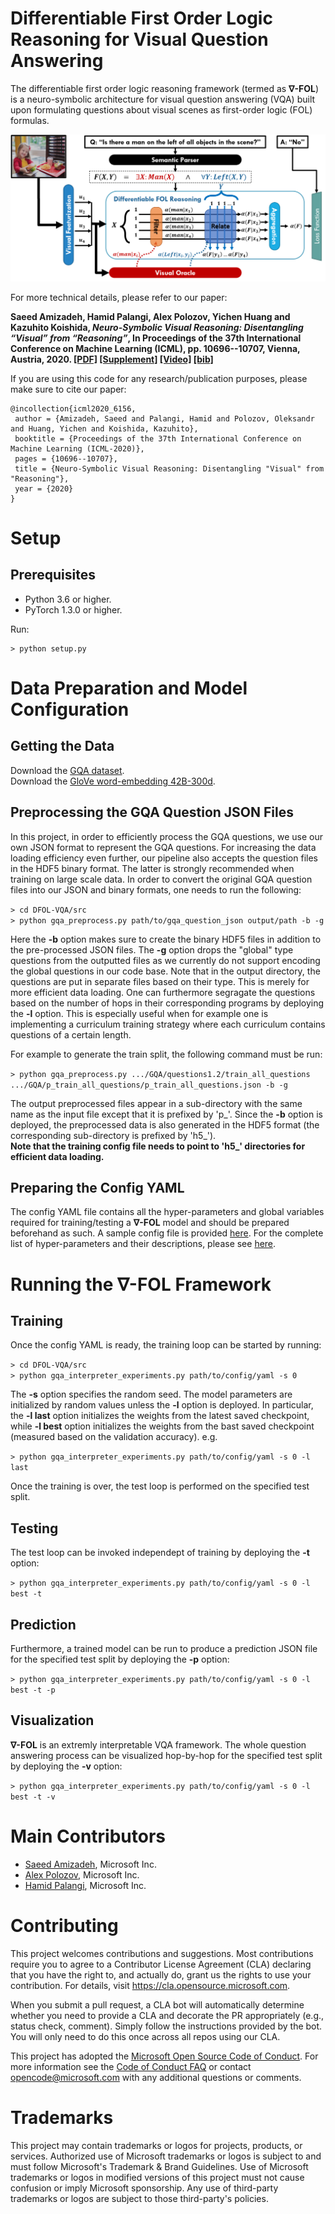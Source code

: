 # Differentiable First Order Logic Reasoning for Visual Question Answering

The differentiable first order logic reasoning framework (termed as **&#8711;-FOL**) is a neuro-symbolic architecture for visual question answering (VQA) built upon formulating questions about visual scenes as first-order logic (FOL) formulas. 

![The **&#8711;-FOL** Framework](framework.png)

For more technical details, please refer to our paper:

**Saeed Amizadeh, Hamid Palangi, Alex Polozov, Yichen Huang and Kazuhito Koishida, *Neuro-Symbolic Visual Reasoning: Disentangling “Visual” from “Reasoning”*, In Proceedings of the 37th International Conference on Machine Learning (ICML), pp. 10696--10707, Vienna, Austria, 2020. [[PDF]](https://proceedings.icml.cc/static/paper_files/icml/2020/6156-Paper.pdf) [[Supplement]](https://proceedings.icml.cc/static/paper_files/icml/2020/6156-Supplemental.pdf) [[Video]](https://icml.cc/virtual/2020/poster/6760) [[bib]](https://proceedings.icml.cc/static/paper_files/icml/2020/6156-Bibtex.bib)**

If you are using this code for any research/publication purposes, please make sure to cite our paper:

```
@incollection{icml2020_6156,
 author = {Amizadeh, Saeed and Palangi, Hamid and Polozov, Oleksandr and Huang, Yichen and Koishida, Kazuhito},
 booktitle = {Proceedings of the 37th International Conference on Machine Learning (ICML-2020)},
 pages = {10696--10707},
 title = {Neuro-Symbolic Visual Reasoning: Disentangling "Visual" from "Reasoning"},
 year = {2020}
}
```

# Setup

## Prerequisites

* Python 3.6 or higher.
* PyTorch 1.3.0 or higher.

Run:

```
> python setup.py
```

# Data Preparation and Model Configuration

## Getting the Data

Download the [GQA dataset](https://cs.stanford.edu/people/dorarad/gqa/download.html).\
Download the [GloVe word-embedding 42B-300d](http://nlp.stanford.edu/data/glove.42B.300d.zip).

## Preprocessing the GQA Question JSON Files 

In this project, in order to efficiently process the GQA questions, we use our own JSON format to represent the GQA questions. For increasing the data loading efficiency even further, our pipeline also accepts the question files in the HDF5 binary format. The latter is strongly recommended when training on large scale data. In order to convert the original GQA question files into our JSON and binary formats, one needs to run the following: 

`> cd DFOL-VQA/src`\
`> python gqa_preprocess.py path/to/gqa_question_json output/path -b -g`

Here the **-b** option makes sure to create the binary HDF5 files in addition to the pre-processed JSON files. The **-g** option drops the "global" type questions from the outputted files as we currently do not support encoding the global questions in our code base. Note that in the output directory, the questions are put in separate files based on their type. This is merely for more efficient data loading. One can furthermore segragate the questions based on the number of hops in their corresponding programs by deploying the **-l** option. This is especially useful when for example one is implementing a curriculum training strategy where each curriculum contains questions of a certain length.

For example to generate the train split, the following command must be run:

`> python gqa_preprocess.py .../GQA/questions1.2/train_all_questions .../GQA/p_train_all_questions/p_train_all_questions.json -b -g`

The output preprocessed files appear in a sub-directory with the same name as the input file except that it is prefixed by 'p_'. 
Since the **-b** option is deployed, the preprocessed data is also generated in the HDF5 format (the corresponding sub-directory is prefixed by 'h5_').\
**Note that the training config file needs to point to 'h5_' directories for efficient data loading.**

## Preparing the Config YAML

The config YAML file contains all the hyper-parameters and global variables required for training/testing a **&#8711;-FOL** model and should be prepared beforehand as such. A sample config file is provided [here](https://github.com/microsoft/DFOL-VQA/blob/main/config/sample_config.yaml). For the complete list of hyper-parameters and their descriptions, please see [here](https://github.com/microsoft/DFOL-VQA/blob/main/CONFIG_YAML.md).

# Running the **&#8711;-FOL** Framework

## Training

Once the config YAML is ready, the training loop can be started by running:

`> cd DFOL-VQA/src`\
`> python gqa_interpreter_experiments.py path/to/config/yaml -s 0`

The **-s** option specifies the random seed. The model parameters are initialized by random values unless the **-l** option is deployed. In particular, the **-l last** option initializes the weights from the latest saved checkpoint, while **-l best** option initializes the weights from the bast saved checkpoint (measured based on the validation accuracy). e.g.

`> python gqa_interpreter_experiments.py path/to/config/yaml -s 0 -l last`

Once the training is over, the test loop is performed on the specified test split.

## Testing

The test loop can be invoked independept of training by deploying the **-t** option:

`> python gqa_interpreter_experiments.py path/to/config/yaml -s 0 -l best -t`

## Prediction

Furthermore, a trained model can be run to produce a prediction JSON file for the specified test split by deploying the **-p** option: 

`> python gqa_interpreter_experiments.py path/to/config/yaml -s 0 -l best -t -p`

## Visualization

**&#8711;-FOL** is an extremly interpretable VQA framework. The whole question answering process can be visualized hop-by-hop for the specified test split by deploying the **-v** option:

`> python gqa_interpreter_experiments.py path/to/config/yaml -s 0 -l best -t -v`

# Main Contributors

+ [Saeed Amizadeh](mailto:saamizad@microsoft.com), Microsoft Inc.
+ [Alex Polozov](mailto:Alex.Polozov@microsoft.com), Microsoft Inc.
+ [Hamid Palangi](mailto:hpalangi@microsoft.com), Microsoft Inc.

# Contributing

This project welcomes contributions and suggestions.  Most contributions require you to agree to a
Contributor License Agreement (CLA) declaring that you have the right to, and actually do, grant us
the rights to use your contribution. For details, visit https://cla.opensource.microsoft.com.

When you submit a pull request, a CLA bot will automatically determine whether you need to provide
a CLA and decorate the PR appropriately (e.g., status check, comment). Simply follow the instructions
provided by the bot. You will only need to do this once across all repos using our CLA.

This project has adopted the [Microsoft Open Source Code of Conduct](https://opensource.microsoft.com/codeofconduct/).
For more information see the [Code of Conduct FAQ](https://opensource.microsoft.com/codeofconduct/faq/) or
contact [opencode@microsoft.com](mailto:opencode@microsoft.com) with any additional questions or comments.

# Trademarks 

This project may contain trademarks or logos for projects, products, or services. Authorized use of Microsoft trademarks or logos is subject to and must follow Microsoft's Trademark & Brand Guidelines. Use of Microsoft trademarks or logos in modified versions of this project must not cause confusion or imply Microsoft sponsorship. Any use of third-party trademarks or logos are subject to those third-party's policies.